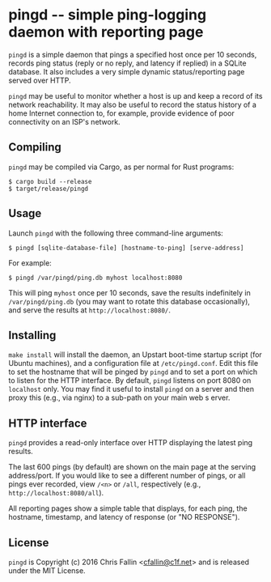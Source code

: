 pingd -- simple ping-logging daemon with reporting page
=======================================================

`pingd` is a simple daemon that pings a specified host once per 10 seconds,
records ping status (reply or no reply, and latency if replied) in a SQLite
database.  It also includes a very simple dynamic status/reporting page served
over HTTP.

`pingd` may be useful to monitor whether a host is up and keep a record of its
network reachability. It may also be useful to record the status history of a
home Internet connection to, for example, provide evidence of poor connectivity
on an ISP's network.

Compiling
---------

`pingd` may be compiled via Cargo, as per normal for Rust programs:

    $ cargo build --release
    $ target/release/pingd

Usage
-----

Launch `pingd` with the following three command-line arguments:

    $ pingd [sqlite-database-file] [hostname-to-ping] [serve-address]

For example:

    $ pingd /var/pingd/ping.db myhost localhost:8080

This will ping `myhost` once per 10 seconds, save the results indefinitely in
`/var/pingd/ping.db` (you may want to rotate this database occasionally), and
serve the results at `http://localhost:8080/`.

Installing
----------

`make install` will install the daemon, an Upstart boot-time startup script
(for Ubuntu machines), and a configuration file at `/etc/pingd.conf`. Edit this
file to set the hostname that will be pinged by `pingd` and to set a port on
which to listen for the HTTP interface. By default, `pingd` listens on port
8080 on `localhost` only. You may find it useful to install `pingd` on a server
and then proxy this (e.g., via nginx) to a sub-path on your main web s erver.

HTTP interface
--------------

`pingd` provides a read-only interface over HTTP displaying the latest ping
results.

The last 600 pings (by default) are shown on the main page at the serving
address/port. If you would like to see a different number of pings, or all
pings ever recorded, view `/<n>` or `/all`, respectively (e.g.,
`http://localhost:8080/all`).

All reporting pages show a simple table that displays, for each ping, the
hostname, timestamp, and latency of response (or "NO RESPONSE").

License
-------

`pingd` is Copyright (c) 2016 Chris Fallin &lt;cfallin@c1f.net&gt; and is
released under the MIT License.

